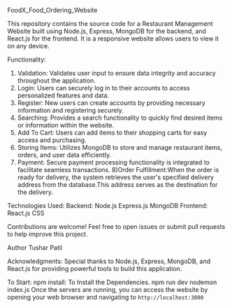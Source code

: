 FoodX_Food_Ordering_Website

This repository contains the source code for a Restaurant Management Website built using Node.js, Express, MongoDB for the backend, and React.js for the frontend.
It is a responsive website allows users to view it on any device.

Functionality:
1) Validation: Validates user input to ensure data integrity and accuracy throughout the application.
2) Login: Users can securely log in to their accounts to access personalized features and data.
3) Register: New users can create accounts by providing necessary information and registering securely.
4) Searching: Provides a search functionality to quickly find desired items or information within the website.
5) Add To Cart: Users can add items to their shopping carts for easy access and purchasing.
6) Storing Items: Utilizes MongoDB to store and manage restaurant items, orders, and user data efficiently.
7) Payment: Secure payment processing functionality is integrated to facilitate seamless transactions.
8)Order Fulfillment:When the order is ready for delivery, the system retrieves the user's specified delivery address from the database.This address serves as the destination for the delivery.

Technologies Used:
  Backend:
    Node.js
    Express.js
    MongoDB
  Frontend:
    React.js
    CSS

Contributions are welcome! Feel free to open issues or submit pull requests to help improve this project.

Author
  Tushar Patil

Acknowledgments:
Special thanks to Node.js, Express, MongoDB, and React.js for providing powerful tools to build this application.

To Start:
  npm install:  To Install the Dependencies.
  npm run dev
  nodemon index.js
  Once the servers are running, you can access the website by opening your web browser and navigating to `http://localhost:3000`
